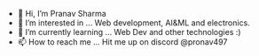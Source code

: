 - 👋 Hi, I’m Pranav Sharma 
- 👀 I’m interested in ... Web development, AI&ML and electronics.
- 🌱 I’m currently learning ... Web Dev and other technologies :)
- 📫 How to reach me ... Hit me up on discord @pronav497


<!---
spranav497/spranav497 is a ✨ special ✨ repository because its `README.md` (this file) appears on your GitHub profile.
You can click the Preview link to take a look at your changes.
--->
